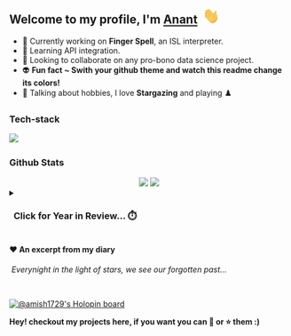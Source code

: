 <!-- <img src="https://capsule-render.vercel.app/api?type=waving&height=200&text=Hello%20Traveller!&fontAlign=50&fontAlignY=40&color=gradient" width = "100%"/> -->
<h2 align ="left">Welcome to my profile, I'm <a target = "_blank" href = "https://anant-mishra1729.github.io/portfolio-site/">Anant</a>&nbsp;&nbsp;<img src = "static/wave.gif" alt = "Portfolio" width = "30"/></h2>

* :telescope: Currently working on **Finger Spell**, an ISL interpreter.
* :seedling: Learning API integration.
* 🤝 Looking to collaborate on any pro-bono data science project.
* 👽 **Fun fact ~ Swith your github theme and watch this readme change its colors!**
* 🌌 Talking about hobbies, I love **Stargazing** and playing ♟️
 

<h3>Tech-stack </h3>
<div align = "left">
<!-- <picture> -->
<!--   <source media="(prefers-color-scheme: dark)" srcset="https://skillicons.dev/icons?i=tensorflow,cpp,python,flutter,flask,django,nodejs,react,js,html,css,mysql,mongodb&theme=dark"> -->
  <img src="https://skillicons.dev/icons?i=tensorflow,cpp,python,flutter,flask,django,nodejs,react,js,html,css,mysql,mongodb&theme=dark" height = 40/>
<!-- </picture> -->
</div>


<h3> Github Stats </h3>
<div align = "center">
<picture>
<source 
  srcset="https://github-readme-stats.vercel.app/api?username=Anant-mishra1729&show_icons=true&theme=tokyonight&hide_border=true"
  media="(prefers-color-scheme: dark)" width = "49%"
/>
<source
  srcset="https://github-readme-stats.vercel.app/api?username=Anant-mishra1729&show_icons=true"
  media="(prefers-color-scheme: light), (prefers-color-scheme: no-preference)" width = "49%"
/>
<img src="https://github-readme-stats.vercel.app/api?username=Anant-mishra1729&show_icons=true" width = "49%"/>
</picture>
<picture>
  <source media="(prefers-color-scheme: dark)" srcset="https://github-readme-streak-stats.herokuapp.com?user=Anant-mishra1729&theme=tokyonight&hide_border=true" width = "49%">
  <img src="https://github-readme-streak-stats.herokuapp.com?user=Anant-mishra1729&theme=default" width = "49%"/>
</picture>
</div>


<!-- <details>


</details> -->
<details>
<summary><h3>&nbsp; Click for Year in Review... ⏱️</h3></summary>
<div align = "center">  
<picture>
  <source media="(prefers-color-scheme: dark)" srcset="profile-3d-contrib/profile-night-view.svg">
  <img alt="Contributions Light Mode" src="profile-3d-contrib/profile-green-animate.svg">
</picture>
</details>

#### ❤️ An excerpt from my diary
  <i>&nbsp;Everynight in the light of stars, we see our forgotten past...</i> 

 <br>
 
[![@amish1729's Holopin board](https://holopin.me/amish1729)](https://holopin.io/@amish1729)

**Hey! checkout my projects here, if you want you can 🍴 or ⭐ them :)**

<!-- Further Modifications -->

<!-- <img src = "https://img.shields.io/badge/Tableau-20232A?&style=for-the-badge&logo=tableau" height = "30" />
<img src = "https://img.shields.io/badge/TensorFlow-20232A?style=for-the-badge&logo=tensorflow&logoColor=orange" height = "30" />
<img src = "https://img.shields.io/badge/Keras-20232A?style=for-the-badge&logo=keras&logoColor=red" height = "30" />
<img src = "https://img.shields.io/badge/scikit_learn-20232A?style=for-the-badge&logo=scikit-learn&logoColor=blue" height = "30" />
<img src = "https://img.shields.io/badge/React-20232A?style=for-the-badge&logo=react&logoColor=61DAFB" height = "30" />
<img src = "https://img.shields.io/badge/MongoDB-20232A?style=for-the-badge&logo=mongodb&logoColor=green" height = "30" />
<img src = "https://img.shields.io/badge/C%2B%2B-20232A?style=for-the-badge&logo=c%2B%2B&logoColor=white" height = "30" />
<img src = "https://img.shields.io/badge/Python-20232A?style=for-the-badge&logo=python&logoColor=white" height = "30" />
<img src = "https://img.shields.io/badge/JavaScript-20232A?style=for-the-badge&logo=javascript&logoColor=F7DF1E" height = "30" />
<img src = "https://img.shields.io/badge/HTML-20232A?style=for-the-badge&logo=html5&logoColor=orange" height = "30" />
<img src = "https://img.shields.io/badge/CSS-20232A?&style=for-the-badge&logo=css3&logoColor=blue" height = "30" />
<img src = "https://img.shields.io/badge/Django-20232A?&style=for-the-badge&logo=django&logoColor=green" height = "30" />
<img src = "https://img.shields.io/badge/Flutter-20232A?&style=for-the-badge&logo=flutter&logoColor=skyblue" height = "30" /> -->
 
  <!--<img src="https://github-profile-trophy.vercel.app/?username=Anant-mishra1729&theme=onedark&no-frame=true&no-bg=true" alt = "Anant-mishra1729" height = 150/> -->

<!-- <h4 align  = "left">To have some more insights, check out my portfolio ...</h4>
<a href = "https://anant-mishra1729.github.io/portfolio-site/"><img src = "https://img.shields.io/badge/Portifolio-20232A?style=for-the-badge&logo=githubsponsors&logoColor=white" height = "30" /></a> -->


<!--
<img src = "https://activity-graph.herokuapp.com/graph?username=Anant-mishra1729&bg_color=1a1b27&color=628fdb&line=60b4a6&point=ffffff&custom_title=Contribution%20Timeline&hide_border=true&radius=16&area=true&area_color=60b4a6" alt = "Contribution graph"/>
-->


<!--  Credits -->
<!--  Icons : Flaticon -->
